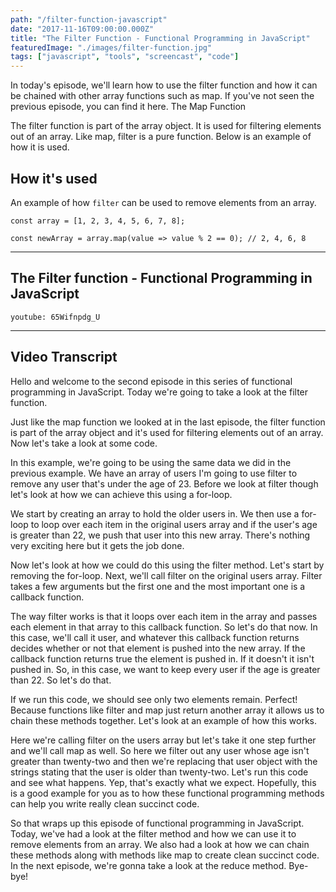 ```yaml
---
path: "/filter-function-javascript"
date: "2017-11-16T09:00:00.000Z"
title: "The Filter Function - Functional Programming in JavaScript"
featuredImage: "./images/filter-function.jpg"
tags: ["javascript", "tools", "screencast", "code"]
---
```


In today's episode, we'll learn how to use the filter function and how it can be chained with other array functions such as map. If you've not seen the previous episode, you can find it here. The Map Function

The filter function is part of the array object. It is used for filtering elements out of an array. Like map, filter is a pure function. Below is an example of how it is used.

## How it's used

An example of how `filter` can be used to remove elements from an array.

```language-javascript
const array = [1, 2, 3, 4, 5, 6, 7, 8];

const newArray = array.map(value => value % 2 == 0); // 2, 4, 6, 8
```

---

## The Filter function - Functional Programming in JavaScript

`youtube: 65Wifnpdg_U`

---

## Video Transcript

Hello and welcome to the second episode in this series of functional programming in JavaScript. Today we're going to take a look at the filter function.

Just like the map function we looked at in the last episode, the filter function is part of the array object and it's used for filtering elements out of an array. Now let's take a look at some code.

In this example, we're going to be using the same data we did in the previous example. We have an array of users I'm going to use filter to remove any user that's under the age of 23. Before we look at filter though let's look at how we can achieve this using a for-loop.

We start by creating an array to hold the older users in. We then use a for-loop to loop over each item in the original users array and if the user's age is greater than 22, we push that user into this new array. There's nothing very exciting here but it gets the job done.

Now let's look at how we could do this using the filter method. Let's start by removing the for-loop. Next, we'll call filter on the original users array. Filter takes a few arguments but the first one and the most important one is a callback function.

The way filter works is that it loops over each item in the array and passes each element in that array to this callback function. So let's do that now. In this case, we'll call it user, and whatever this callback function returns decides whether or not that element is pushed into the new array. If the callback function returns true the element is pushed in. If it doesn't it isn't pushed in. So, in this case, we want to keep every user if the age is greater than 22. So let's do that.

If we run this code, we should see only two elements remain. Perfect! Because functions like filter and map just return another array it allows us to chain these methods together. Let's look at an example of how this works.

Here we're calling filter on the users array but let's take it one step further and we'll call map as well. So here we filter out any user whose age isn't greater than twenty-two and then we're replacing that user object with the strings stating that the user is older than twenty-two. Let's run this code and see what happens. Yep, that's exactly what we expect. Hopefully, this is a good example for you as to how these functional programming methods can help you write really clean succinct code.

So that wraps up this episode of functional programming in JavaScript. Today, we've had a look at the filter method and how we can use it to remove elements from an array. We also had a look at how we can chain these methods along with methods like map to create clean succinct code. In the next episode, we're gonna take a look at the reduce method. Bye-bye!

